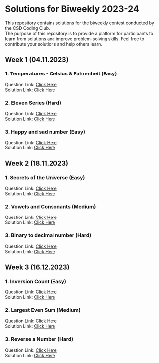 # Solutions for Biweekly 2023-24

This repository contains solutions for the biweekly contest conducted by the CSD Coding Club.  
The purpose of this repository is to provide a platform for participants to learn from solutions and improve problem-solving skills. 
Feel free to contribute your solutions and help others learn.

## Week 1 (04.11.2023)

### 1. Temperatures - Celsius & Fahrenheit (Easy)

Question Link: <a href="https://www.hackerrank.com/contests/biweekly-2nd-week-1/challenges/temperatures-3-1">Click Here</a><br>
Solution Link: <a href="https://www.onlinegdb.com/0c32S9E0E">Click Here</a><br>

### 2. Eleven Series (Hard)

Question Link: <a href="https://www.hackerrank.com/contests/biweekly-2nd-week-1/challenges/loops-26">Click Here</a><br>
Solution Link: <a href="https://www.onlinegdb.com/MXr6PT1oZ">Click Here</a><br>

### 3. Happy and sad number (Easy)

Question Link: <a href="https://www.hackerrank.com/contests/biweekly-2nd-week-1/challenges/happy-and-sad-number">Click Here</a><br>
Solution Link: <a href="https://www.onlinegdb.com/wGrITp6qp3">Click Here</a><br>

## Week 2 (18.11.2023)

### 1. Secrets of the Universe (Easy)

Question Link: <a href="https://www.hackerrank.com/contests/biweekly-2nd-week-2/challenges/secrets-of-the-universe-">Click Here</a><br>
Solution Link: <a href="https://www.onlinegdb.com/tzmTJR8uR">Click Here</a><br>

### 2. Vowels and Consonants (Medium)

Question Link: <a href="https://www.hackerrank.com/contests/biweekly-2nd-week-2/challenges/vowels-and-consonants-17">Click Here</a><br>
Solution Link: <a href="https://onlinegdb.com/fBe6FytTzr">Click Here</a><br>

### 3. Binary to decimal number (Hard)

Question Link: <a href="https://www.hackerrank.com/contests/biweekly-2nd-week-2/challenges/binary-to-decimal-2-1">Click Here</a><br>
Solution Link: <a href="https://www.onlinegdb.com/E6bttrE_k">Click Here</a><be>

## Week 3 (16.12.2023)

### 1. Inversion Count (Easy)

Question Link: <a href="https://www.hackerrank.com/contests/biweekly-2nd-week-3/challenges/array-inversion-1">Click Here</a><br>
Solution Link: <a href="https://www.onlinegdb.com/4YEH1axd9">Click Here</a><br>

### 2. Largest Even Sum (Medium)

Question Link: <a href="https://www.hackerrank.com/contests/biweekly-2nd-week-3/challenges/array-5-4">Click Here</a><br>
Solution Link: <a href="https://www.onlinegdb.com/egR9NBshi">Click Here</a><br>

### 3. Reverse a Number (Hard)

Question Link: <a href="https://www.hackerrank.com/contests/biweekly-2nd-week-3/challenges/recursion-number-reversal">Click Here</a><br>
Solution Link: <a href="https://www.onlinegdb.com/4ZPbH9fIhy">Click Here</a><br>


